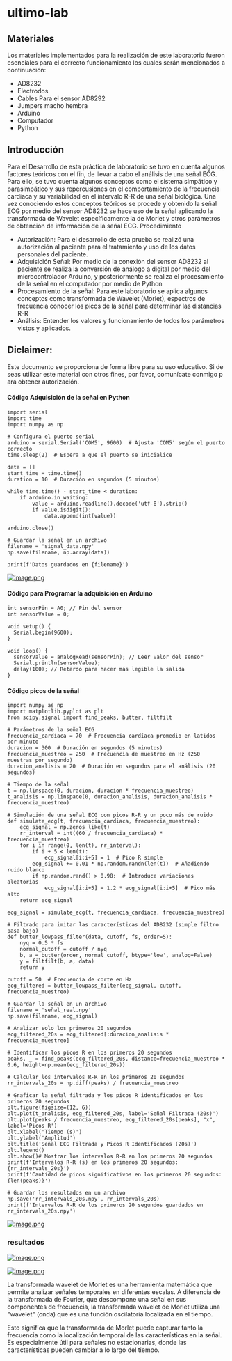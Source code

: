 # ultimo-lab
## Materiales
Los materiales implementados para la realización de este laboratorio fueron esenciales para el correcto funcionamiento los cuales serán mencionados a continuación:
- AD8232
- Electrodos
- Cables Para el sensor AD8292
- Jumpers macho hembra
- Arduino
- Computador
- Python

## Introducción 
Para el Desarrollo de esta práctica de laboratorio se tuvo en cuenta algunos factores teóricos con el fin, de llevar a cabo el análisis de una señal ECG. Para ello, se tuvo cuenta algunos conceptos como el sistema simpático y parasimpático y sus repercusiones en el comportamiento de la frecuencia cardiaca y su variabilidad en el intervalo R-R de una señal biológica. Una vez conociendo estos conceptos teóricos se procede y obtenido la señal ECG por medio del sensor AD8232 se hace uso de la señal aplicando la transformada de Wavelet específicamente la de Morlet y otros parámetros de obtención de información de la señal ECG.
Procedimiento
- Autorización: Para el desarrollo de esta prueba se realizó una autorización al paciente para el tratamiento y uso de los datos personales del paciente.
- Adquisición Señal: Por medio de la conexión del sensor AD8232 al paciente se realiza la conversión de análogo a digital por medio del microcontrolador Arduino, y posteriormente se realiza el procesamiento de la señal en el computador por medio de Python
- Procesamiento de la señal: Para este laboratorio se aplica algunos conceptos como transformada de Wavelet (Morlet), espectros de frecuencia conocer los picos de la señal para determinar las distancias R-R
- Análisis: Entender los valores y funcionamiento de todos los parámetros vistos y aplicados.	

## Diclaimer:
Este documento se proporciona de forma libre para su uso educativo. Si deseas utilizar este material con otros fines, por favor, comunícate conmigo para obtener autorización.
#### Código Adquisición de la señal en Python

	import serial
	import time
	import numpy as np

	# Configura el puerto serial
	arduino = serial.Serial('COM5', 9600)  # Ajusta 'COM5' según el puerto correcto
	time.sleep(2)  # Espera a que el puerto se inicialice

	data = []
	start_time = time.time()
	duration = 10  # Duración en segundos (5 minutos)

	while time.time() - start_time < duration:
		if arduino.in_waiting:
			value = arduino.readline().decode('utf-8').strip()
			if value.isdigit():
				data.append(int(value))

	arduino.close()

	# Guardar la señal en un archivo
	filename = 'signal_data.npy'
	np.save(filename, np.array(data))

	print(f'Datos guardados en {filename}')
[![image.png](https://i.postimg.cc/kMxnPmK1/image.png)](https://postimg.cc/JtzwjSTZ)
 
#### Código para Programar la adquisición en Arduino
	int sensorPin = A0; // Pin del sensor
	int sensorValue = 0; 

	void setup() {
	  Serial.begin(9600);
	}

	void loop() {
	  sensorValue = analogRead(sensorPin); // Leer valor del sensor
	  Serial.println(sensorValue);
	  delay(100); // Retardo para hacer más legible la salida
	}



#### Código picos de la señal

	import numpy as np
	import matplotlib.pyplot as plt
	from scipy.signal import find_peaks, butter, filtfilt

	# Parámetros de la señal ECG
	frecuencia_cardiaca = 70  # Frecuencia cardíaca promedio en latidos por minuto
	duracion = 300  # Duración en segundos (5 minutos)
	frecuencia_muestreo = 250  # Frecuencia de muestreo en Hz (250 muestras por segundo)
	duracion_analisis = 20  # Duración en segundos para el análisis (20 segundos)

	# Tiempo de la señal
	t = np.linspace(0, duracion, duracion * frecuencia_muestreo)
	t_analisis = np.linspace(0, duracion_analisis, duracion_analisis * frecuencia_muestreo)

	# Simulación de una señal ECG con picos R-R y un poco más de ruido
	def simulate_ecg(t, frecuencia_cardiaca, frecuencia_muestreo):
		ecg_signal = np.zeros_like(t)
		rr_interval = int((60 / frecuencia_cardiaca) * frecuencia_muestreo)
		for i in range(0, len(t), rr_interval):
			if i + 5 < len(t):
				ecg_signal[i:i+5] = 1  # Pico R simple
			ecg_signal += 0.01 * np.random.randn(len(t))  # Añadiendo ruido blanco
			if np.random.rand() > 0.98:  # Introduce variaciones aleatorias
				ecg_signal[i:i+5] = 1.2 * ecg_signal[i:i+5]  # Pico más alto
		return ecg_signal

	ecg_signal = simulate_ecg(t, frecuencia_cardiaca, frecuencia_muestreo)

	# Filtrado para imitar las características del AD8232 (simple filtro pasa bajo)
	def butter_lowpass_filter(data, cutoff, fs, order=5):
		nyq = 0.5 * fs
		normal_cutoff = cutoff / nyq
		b, a = butter(order, normal_cutoff, btype='low', analog=False)
		y = filtfilt(b, a, data)
		return y

	cutoff = 50  # Frecuencia de corte en Hz
	ecg_filtered = butter_lowpass_filter(ecg_signal, cutoff, frecuencia_muestreo)

	# Guardar la señal en un archivo
	filename = 'señal_real.npy'
	np.save(filename, ecg_signal)

	# Analizar solo los primeros 20 segundos
	ecg_filtered_20s = ecg_filtered[:duracion_analisis * frecuencia_muestreo]

	# Identificar los picos R en los primeros 20 segundos
	peaks, _ = find_peaks(ecg_filtered_20s, distance=frecuencia_muestreo * 0.6, height=np.mean(ecg_filtered_20s))

	# Calcular los intervalos R-R en los primeros 20 segundos
	rr_intervals_20s = np.diff(peaks) / frecuencia_muestreo

	# Graficar la señal filtrada y los picos R identificados en los primeros 20 segundos
	plt.figure(figsize=(12, 6))
	plt.plot(t_analisis, ecg_filtered_20s, label='Señal Filtrada (20s)')
	plt.plot(peaks / frecuencia_muestreo, ecg_filtered_20s[peaks], "x", label='Picos R')
	plt.xlabel('Tiempo (s)')
	plt.ylabel('Amplitud')
	plt.title('Señal ECG Filtrada y Picos R Identificados (20s)')
	plt.legend()
	plt.show()# Mostrar los intervalos R-R en los primeros 20 segundos
	print(f'Intervalos R-R (s) en los primeros 20 segundos: {rr_intervals_20s}')
	print(f'Cantidad de picos significativos en los primeros 20 segundos: {len(peaks)}')

	# Guardar los resultados en un archivo
	np.save('rr_intervals_20s.npy', rr_intervals_20s)
	print(f'Intervalos R-R de los primeros 20 segundos guardados en rr_intervals_20s.npy')
 

 [![image.png](https://i.postimg.cc/2SjjxKqH/image.png)](https://postimg.cc/2VJfkT7v)
 
 ### resultados 
 
[![image.png](https://i.postimg.cc/yNMz2QdC/image.png)](https://postimg.cc/7Cnc2N0K)

[![image.png](https://i.postimg.cc/9Qw8sWqz/image.png)](https://postimg.cc/tsyNxGkH)

La transformada wavelet de Morlet es una herramienta matemática que permite analizar señales temporales en diferentes escalas. A diferencia de la transformada de Fourier, que descompone una señal en sus componentes de frecuencia, la transformada wavelet de Morlet utiliza una "wavelet" (onda) que es una función oscilatoria localizada en el tiempo.

Esto significa que la transformada de Morlet puede capturar tanto la frecuencia como la localización temporal de las características en la señal. Es especialmente útil para señales no estacionarias, donde las características pueden cambiar a lo largo del tiempo.

	
